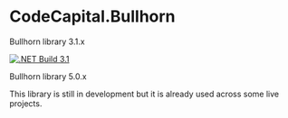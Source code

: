 # CodeCapital.Bullhorn

Bullhorn library 3.1.x

[![.NET Build 3.1](https://github.com/codecapital/CodeCapital.Bullhorn/actions/workflows/dotnet3.1.yml/badge.svg)](https://github.com/codecapital/CodeCapital.Bullhorn/actions/workflows/dotnet3.1.yml)

Bullhorn library 5.0.x



This library is still in development but it is already used across some live projects.


